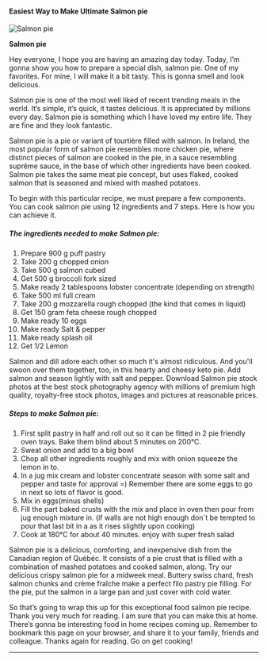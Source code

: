             

#### Easiest Way to Make Ultimate Salmon pie

![Salmon pie](https://img-global.cpcdn.com/recipes/9adc7d30867a3324/751x532cq70/salmon-pie-recipe-main-photo.jpg)

**Salmon pie**

Hey everyone, I hope you are having an amazing day today. Today, I’m gonna show you how to prepare a special dish, salmon pie. One of my favorites. For mine, I will make it a bit tasty. This is gonna smell and look delicious.

Salmon pie is one of the most well liked of recent trending meals in the world. It’s simple, it’s quick, it tastes delicious. It is appreciated by millions every day. Salmon pie is something which I have loved my entire life. They are fine and they look fantastic.

Salmon pie is a pie or variant of tourtière filled with salmon. In Ireland, the most popular form of salmon pie resembles more chicken pie, where distinct pieces of salmon are cooked in the pie, in a sauce resembling suprême sauce, in the base of which other ingredients have been cooked. Salmon pie takes the same meat pie concept, but uses flaked, cooked salmon that is seasoned and mixed with mashed potatoes.

To begin with this particular recipe, we must prepare a few components. You can cook salmon pie using 12 ingredients and 7 steps. Here is how you can achieve it.

##### The ingredients needed to make Salmon pie:

1.  Prepare 900 g puff pastry
2.  Take 200 g chopped onion
3.  Take 500 g salmon cubed
4.  Get 500 g broccoli fork sized
5.  Make ready 2 tablespoons lobster concentrate (depending on strength)
6.  Take 500 ml full cream
7.  Take 200 g mozzarella rough chopped (the kind that comes in liquid)
8.  Get 150 gram feta cheese rough chopped
9.  Make ready 10 eggs
10.  Make ready Salt & pepper
11.  Make ready splash oil
12.  Get 1/2 Lemon

Salmon and dill adore each other so much it's almost ridiculous. And you'll swoon over them together, too, in this hearty and cheesy keto pie. Add salmon and season lightly with salt and pepper. Download Salmon pie stock photos at the best stock photography agency with millions of premium high quality, royalty-free stock photos, images and pictures at reasonable prices.

##### Steps to make Salmon pie:

1.  First split pastry in half and roll out so it can be fitted in 2 pie friendly oven trays. Bake them blind about 5 minutes on 200°C.
2.  Sweat onion and add to a big bowl
3.  Chop all other ingredients roughly and mix with onion squeeze the lemon in to.
4.  In a jug mix cream and lobster concentrate season with some salt and pepper and taste for approval =) Remember there are some eggs to go in next so lots of flavor is good.
5.  Mix in eggs(minus shells)
6.  Fill the part baked crusts with the mix and place in oven then pour from jug enough mixture in. (if walls are not high enough don´t be tempted to pour that last bit in a as it rises slightly upon cooking)
7.  Cook at 180°C for about 40 minutes. enjoy with super fresh salad

Salmon pie is a delicious, comforting, and inexpensive dish from the Canadian region of Québéc. It consists of a pie crust that is filled with a combination of mashed potatoes and cooked salmon, along. Try our delicious crispy salmon pie for a midweek meal. Buttery swiss chard, fresh salmon chunks and crème fraîche make a perfect filo pastry pie filling. For the pie, put the salmon in a large pan and just cover with cold water.

So that’s going to wrap this up for this exceptional food salmon pie recipe. Thank you very much for reading. I am sure that you can make this at home. There’s gonna be interesting food in home recipes coming up. Remember to bookmark this page on your browser, and share it to your family, friends and colleague. Thanks again for reading. Go on get cooking!

* * *